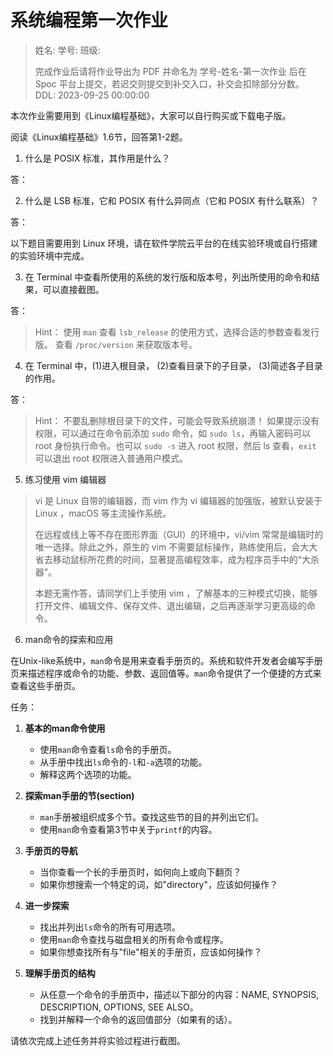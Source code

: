 # 系统编程第一次作业

> 姓名:
> 学号:
> 班级:
> 
> 完成作业后请将作业导出为 PDF 并命名为 学号-姓名-第一次作业 后在 Spoc 平台上提交，若迟交则提交到补交入口，补交会扣除部分分数。
> DDL: 2023-09-25 00:00:00



本次作业需要⽤到《Linux编程基础》，⼤家可以⾃⾏购买或下载电⼦版。



阅读《Linux编程基础》1.6节，回答第1-2题。



1. 什么是 POSIX 标准，其作⽤是什么？


答：



2. 什么是 LSB 标准，它和 POSIX 有什么异同点（它和 POSIX 有什么联系）？

答：



以下题目需要用到 Linux 环境，请在软件学院云平台的在线实验环境或自行搭建的实验环境中完成。




3. 在 Terminal 中查看所使⽤的系统的发⾏版和版本号，列出所使⽤的命令和结果，可以直接截图。

答：



> Hint：
>  使⽤ `man` 查看 `lsb_release` 的使⽤⽅式，选择合适的参数查看发⾏版。
>  查看 `/proc/version` 来获取版本号。



4. 在 Terminal 中，(1)进⼊根⽬录， (2)查看⽬录下的⼦⽬录， (3)简述各⼦⽬录的作⽤。

答：




> Hint：
>  不要乱删除根⽬录下的⽂件，可能会导致系统崩溃！
>  如果提⽰没有权限，可以通过在命令前添加 `sudo` 命令，如 `sudo ls`，再输⼊密码可以
>  root ⾝份执⾏命令。也可以 `sudo -s` 进⼊ root 权限，然后 ls 查看，`exit` 可以退出 root 权限进⼊普通⽤户模式。




5. 练习使用 vim 编辑器




> vi 是 Linux ⾃带的编辑器，⽽ vim 作为 vi 编辑器的加强版，被默认安装于 Linux ，macOS 等主流操作系统。
> 
> 在远程或线上等不存在图形界⾯（GUI）的环境中，vi/vim 常常是编辑时的唯⼀选择。除此之外，原⽣的 vim 不需要⿏标操作，熟练使⽤后，会⼤⼤省去移动⿏标所花费的时间，显著提⾼编程效率，成为程序员⼿中的“⼤杀器”。
> 
> 本题⽆需作答，请同学们上⼿使⽤ vim ，了解基本的三种模式切换，能够打开⽂件、编辑⽂件、保存⽂件、退出编辑，之后再逐渐学习更⾼级的命令。

6. man命令的探索和应用

在Unix-like系统中，`man`命令是用来查看手册页的。系统和软件开发者会编写手册页来描述程序或命令的功能、参数、返回值等。`man`命令提供了一个便捷的方式来查看这些手册页。

任务：

1. **基本的man命令使用**
   - 使用`man`命令查看`ls`命令的手册页。
   - 从手册中找出`ls`命令的`-l`和`-a`选项的功能。
   - 解释这两个选项的功能。

2. **探索man手册的节(section)**
   - `man`手册被组织成多个节。查找这些节的目的并列出它们。
   - 使用`man`命令查看第3节中关于`printf`的内容。

3. **手册页的导航**
   - 当你查看一个长的手册页时，如何向上或向下翻页？
   - 如果你想搜索一个特定的词，如"directory"，应该如何操作？

4. **进一步探索**
   - 找出并列出`ls`命令的所有可用选项。
   - 使用`man`命令查找与磁盘相关的所有命令或程序。
   - 如果你想查找所有与"file"相关的手册页，应该如何操作？

5. **理解手册页的结构**
   - 从任意一个命令的手册页中，描述以下部分的内容：NAME, SYNOPSIS, DESCRIPTION, OPTIONS, SEE ALSO。
   - 找到并解释一个命令的返回值部分（如果有的话）。

请依次完成上述任务并将实验过程进行截图。
